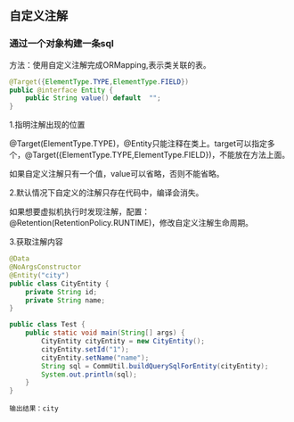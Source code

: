 ## 自定义注解

### 通过一个对象构建一条sql

方法：使用自定义注解完成ORMapping,表示类关联的表。

```java
@Target({ElementType.TYPE,ElementType.FIELD})
public @interface Entity {
    public String value() default  "";
}
```

1.指明注解出现的位置

@Target(ElementType.TYPE)，@Entity只能注释在类上。target可以指定多个，@Target({ElementType.TYPE,ElementType.FIELD})，不能放在方法上面。

如果自定义注解只有一个值，value可以省略，否则不能省略。

2.默认情况下自定义的注解只存在代码中，编译会消失。

如果想要虚拟机执行时发现注解，配置：@Retention(RetentionPolicy.RUNTIME)，修改自定义注解生命周期。

3.获取注解内容

```java
@Data
@NoArgsConstructor
@Entity("city")
public class CityEntity {
    private String id;
    private String name;
}

public class Test {
    public static void main(String[] args) {
        CityEntity cityEntity = new CityEntity();
        cityEntity.setId("1");
        cityEntity.setName("name");
        String sql = CommUtil.buildQuerySqlForEntity(cityEntity);
        System.out.println(sql);
    }
}
```

```
输出结果：city
```

